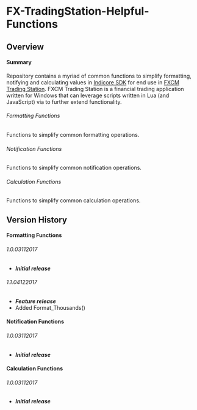 # FX-TradingStation-Helpful-Functions

## Overview
#### Summary
Repository contains a myriad of common functions to simplify formatting, notifying and calculating values in [Indicore SDK](http://www.fxcodebase.com/bin/products/IndicoreSDK/3.3.0/help/Lua/web-content.html) for end use in [FXCM Trading Station](https://www.fxcm.com/uk/platforms/trading-station/innovative-platform/). FXCM Trading Station is a financial trading application written for Windows that can leverage scripts written in Lua (and JavaScript) via  to further extend functionality.

###### Formatting Functions
Functions to simplify common formatting operations.

###### Notification Functions
Functions to simplify common notification operations.

###### Calculation Functions
Functions to simplify common calculation operations.

## Version History

#### Formatting Functions
###### 1.0.03112017
- ***Initial release***

###### 1.1.04122017
- ***Feature release***
- Added Format_Thousands()

#### Notification Functions
###### 1.0.03112017
- ***Initial release***

#### Calculation Functions
###### 1.0.03112017
- ***Initial release***
